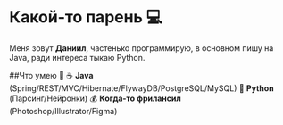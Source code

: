 # Какой-то парень 💻
Меня зовут **Даниил**, частенько программирую, в основном пишу на Java, ради интереса тыкаю Python.

##Что умею 💪
☕ **Java** (Spring/REST/MVC/Hibernate/FlywayDB/PostgreSQL/MySQL)
🐍 **Python** (Парсинг/Нейронки)
💰 **Когда-то фрилансил** (Photoshop/Illustrator/Figma)
